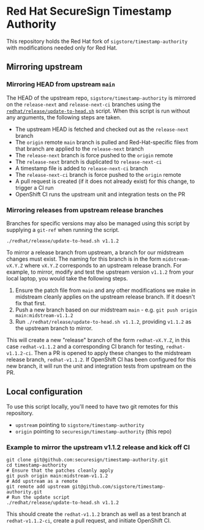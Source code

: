 # Red Hat SecureSign Timestamp Authority

This repository holds the Red Hat fork of
`sigstore/timestamp-authority` with modifications needed only for Red Hat.

## Mirroring upstream

### Mirroring HEAD from upstream `main`

The HEAD of the upstream repo, `sigstore/timestamp-authority` is mirrored on the
`release-next` and `release-next-ci` branches using the [`redhat/release/update-to-head.sh`](redhat/release/update-to-head.sh) script. When this script is run without any arguments, the following steps are taken.

- The upstream HEAD is fetched and checked out as the `release-next` branch
- The `origin` remote `main` branch is pulled and Red-Hat-specific files from that branch are applied to the `release-next` branch
- The `release-next` branch is force pushed to the `origin` remote
- The `release-next` branch is duplicated to `release-next-ci`
- A timestamp file is added to `release-next-ci` branch
- The `release-next-ci` branch is force pushed to the `origin` remote
- A pull request is created (if it does not already exist) for this change, to trigger a CI run
- OpenShift CI runs the upstream unit and integration tests on the PR

### Mirroring releases from upstream release branches

Branches for specific versions may also be managed using this script by supplying a `git-ref` when running the script.

```
./redhat/release/update-to-head.sh v1.1.2
```

To mirror a release branch from upstream, a branch for our midstream changes must exist. The naming for this branch is in the form `midstream-vX.Y.Z` where `vX.Y.Z` corresponds to an upstream release branch. For example, to mirror, modify and test the upstream version `v1.1.2` from your local laptop, you would take the following steps.

1. Ensure the patch file from `main` and any other modifications we make in midstream cleanly applies on the upstream release branch. If it doesn't fix that first.
2. Push a new branch based on our midstream `main` - e.g. `git push origin main:midstream-v1.1.2`
3. Run `./redhat/release/update-to-head.sh v1.1.2`, providing `v1.1.2` as the upstream branch to mirror.

This will create a new "release" branch of the form `redhat-vX.Y.Z`, in this case `redhat-v1.1.2` and a corresponding CI branch for testing, `redhat-v1.1.2-ci`. Then a PR is opened to apply these changes to the midstream release branch, `redhat-v1.1.2`. If OpenShift CI has been configured for this new branch, it will run the unit and integration tests from upstream on the PR.

## Local configuration

To use this script locally, you'll need to have two git remotes for this repository.

- `upstream` pointing to `sigstore/timestamp-authority`
- `origin` pointing to `securesign/timestamp-authority` (this repo)

### Example to mirror the upstream v1.1.2 release and kick off CI
```
git clone git@github.com:securesign/timestamp-authority.git
cd timestamp-authority
# Ensure that the patches cleanly apply
git push origin main:midstream-v1.1.2
# Add upstream as a remote
git remote add upstream git@github.com/sigstore/timestamp-authority.git
# Run the update script
./redhat/release/update-to-head.sh v1.1.2
```
This should create the `redhat-v1.1.2` branch as well as a test branch at `redhat-v1.1.2-ci`, create a pull request, and initiate OpenShift CI.